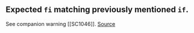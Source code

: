 ## Expected `fi` matching previously mentioned `if`.

See companion warning [[SC1046]].
[Source](https://github.com/koalaman/shellcheck/wiki/SC1047)

